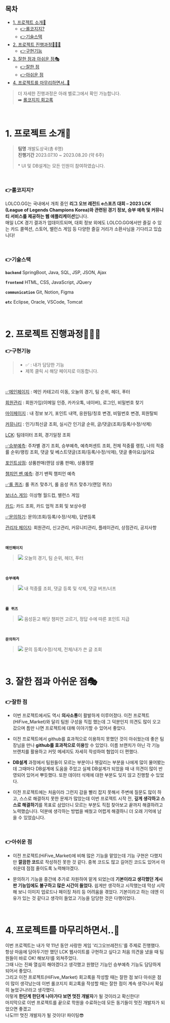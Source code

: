 ## 목차
- [1. 프로젝트 소개🙌](#1-프로젝트-소개)
    + [👉롤코지지?](#롤코지지)
    + [👉기술스택](#기술스택)
- [2. 프로젝트 진행과정👩🏻‍💻](#2-프로젝트-진행과정)
    + [👉구현기능](#구현기능)
- [3. 잘한 점과 아쉬운 점🎭](#3-잘한-점과-아쉬운-점)
    + [👉잘한 점](#잘한-점)
    + [👉아쉬운 점](#아쉬운-점)
- [4. 프로젝트를 마무리하면서..🎉](#4-프로젝트를-마무리하면서)

> 더 자세한 진행과정은 아래 벨로그에서 확인 가능합니다.<br>
> ➡️ [롤코지지 회고록](https://velog.io/@hyunzero0/LolcoGG%ED%8C%8C%EC%9D%B4%EB%84%90%ED%94%84%EB%A1%9C%EC%A0%9D%ED%8A%B8-%ED%9A%8C%EA%B3%A0%EB%A1%9D)

<br>

# 1. 프로젝트 소개🙌
>__팀명__
개발도상국(총 6명)<br>
__진행기간__
2023.07.10 ~ 2023.08.20 (약 6주)
>
>\* UI 및 DB설계는 모든 인원이 참여하였습니다.
<br>

### 👉롤코지지?
LOLCO.GG는 국내에서 개최 중인 **리그 오브 레전드 e스포츠 대회 – 2023 LCK (League of Legends Champions Korea)와 관련된 경기 정보, 승부 예측 및 커뮤니티 서비스를 제공하는 웹 애플리케이션**입니다.<br>
매일 LCK 경기 결과가 업데이트되며, 대회 정보 외에도 LOLCO.GG에서만 즐길 수 있는 카드 콜렉션, 스토어, 밸런스 게임 등 다양한 즐길 거리가 소환사님을 기다리고 있습니다!

<br>

### 👉기술스택
**`
backend
`**
SpringBoot, Java, SQL, JSP, JSON, Ajax

**`
frontend
`**
HTML, CSS, JavaScript, JQuery

**`
communication
`**
Git, Notion, Figma

**`
etc
`**
Eclipse, Oracle, VSCode, Tomcat

<br>

# 2. 프로젝트 진행과정👩🏻‍💻
### 👉구현기능
> - ✅ : 내가 담당한 기능
> - 제목 클릭 시 해당 페이지로 이동합니다.

<br>

[✅메인페이지](https://github.com/hyunzero0/lolcogg/blob/main/src/main/java/gg/lolco/controller/MainPageController.java) : 메인 카테고리 이동, 오늘의 경기, 팀 순위, 헤더, 푸터

[회원관리](https://github.com/hyunzero0/lolcogg/blob/main/src/main/java/gg/lolco/controller/MemberController.java) : 회원가입(이메일 인증, 카카오톡, 네이버), 로그인, 비밀번호 찾기

[마이페이지](https://github.com/hyunzero0/lolcogg/blob/main/src/main/java/gg/lolco/controller/MypageController.java) : 내 정보 보기, 포인트 내역, 응원팀/칭호 변경, 비밀번호 변경, 회원탈퇴

[커뮤니티](https://github.com/hyunzero0/lolcogg/blob/main/src/main/java/gg/lolco/controller/CommunityController.java) : 인기/최신글 조회, 실시간 인기글 순위, 글/댓글(조회/등록/수정/삭제)

[LCK](https://github.com/hyunzero0/lolcogg/blob/main/src/main/java/gg/lolco/controller/TeamDataContorller.java): 팀데이터 조회, 경기일정 조회

[✅승부예측](https://github.com/hyunzero0/lolcogg/blob/main/src/main/java/gg/lolco/controller/MatchPerdictionController.java): 주차별 경기 조회, 승부예측, 예측퍼센트 조회, 전체 적중률 랭킹, 나의 적중률 순위/랭킹 조회, 댓글 및 베스트댓글(조회/등록/수정/삭제), 댓글 좋아요/싫어요

[포인트상점](https://github.com/hyunzero0/lolcogg/blob/main/src/main/java/gg/lolco/controller/StoreController.java): 상품판매(랜덤 상품 판매), 상품정렬

[챔피언 벤 예측](https://github.com/hyunzero0/lolcogg/blob/main/src/main/java/gg/lolco/controller/ChampPredictController.java): 경기 밴픽 챔피언 예측

[✅롤 퀴즈](https://github.com/hyunzero0/lolcogg/blob/main/src/main/java/gg/lolco/controller/QuizController.java): 롤 퀴즈 맞추기, 롤 음성 퀴즈 맞추기(랜덤 퀴즈)

[보너스 게임](https://github.com/hyunzero0/lolcogg/blob/main/src/main/java/gg/lolco/controller/GameController.java): 이상형 월드컵, 밸런스 게임

[카드](https://github.com/hyunzero0/lolcogg/blob/main/src/main/java/gg/lolco/controller/CardController.java): 카드 조회, 카드 업적 조회 및 보상수령

[✅문의하기](https://github.com/hyunzero0/lolcogg/blob/main/src/main/java/gg/lolco/controller/QnaController.java): 문의(조회/등록/수정/삭제), 답변등록

[관리자 페이지](https://github.com/hyunzero0/lolcogg/blob/main/src/main/java/gg/lolco/controller/AdminController.java): 회원관리, 신고관리, 커뮤니티관리, 플레이관리, 상점관리, 공지사항

<br>

**`
메인페이지
`**
>![](https://velog.velcdn.com/images/hyunzero0/post/14b52a89-dec2-452c-a112-4d2d6f1a47f7/image.gif) 오늘의 경기, 팀 순위, 헤더, 푸터

<br>
  
**`
승부예측
`**
>![](https://velog.velcdn.com/images/hyunzero0/post/8c480e83-907f-4652-8ad8-4a797c2ed63d/image.gif) 내 적중률 조회, 댓글 등록 및 삭제, 댓글 버프/너프

<br>

**`
롤 퀴즈
`**
>![](https://velog.velcdn.com/images/hyunzero0/post/681ef83f-b288-40ca-b7f3-6deac6eb4067/image.gif) 음성듣고 해당 챔피언 고르기, 정답 수에 따른 포인트 지급

<br>

**`
문의하기
`**
>![](https://velog.velcdn.com/images/hyunzero0/post/e4194217-dd02-4e05-9066-0d47e5b23b63/image.gif) 문의 등록/수정/삭제, 전체/내가 쓴 글 조회

<br>

# 3. 잘한 점과 아쉬운 점🎭

### 👉잘한 점

- 이번 프로젝트에서도 역시 **의사소통**이 활발하게 이루어졌다.
이전 프로젝트(HiFive_Market)와 달리 팀원 구성을 직접 했는데 그 덕분인지 의견도 많이 오고 갔으며 틈만 나면 프로젝트에 대해 이야기할 수 있어서 좋았다.

- 이전 프로젝트에서 github를 효과적으로 이용하지 못했던 것이 아쉬웠는데 좋은 팀장님을 만나 **github를 효과적으로 이용**할 수 있었다.
이름 브랜치가 아닌 각 기능 브랜치를 활용하고 커밋 메세지도 자세히 작성하여 협업이 더 편했다.

- **DB설계** 과정에서 팀원들이 모르는 부분이나 헷갈리는 부분을 나에게 많이 물어봤는데 그때마다 DB설계에 도움을 주었고 실제 DB설계가 되었을 때 내 의견이 많이 반영되어 있어서 뿌듯했다.
또한 데이터 삭제에 대한 부분도 잊지 않고 진행할 수 있었다.

- 이전 프로젝트에는 처음이라 그런지 감을 빨리 잡지 못해서 주변에 질문도 많이 하고, 스스로 해결하지 못한 문제가 많았는데
이번 프로젝트 시작 전, **깊게 생각하고 스스로 해결하기**를 목표로 삼았더니 모르는 부분도 직접 찾아보고 끝까지 해결하려고 노력했습니다.
덕분에 생각하는 방법을 배웠고 어렵게 해결하니 더 오래 기억에 남을 수 있었습니다.

<br>

### 👉아쉬운 점

- 이전 프로젝트(HiFive_Market)에 비해 많은 기능을 맡았는데 기능 구현은 다했지만 **깔끔한 코드**로 작성하진 못한 것 같다.
중복 코드도 많고 길어진 코드도 있어서 아쉬운데 점점 줄이도록 노력해야겠다.

- 문의하기 기능을 중간에 추가로 자원하여 맡게 되었는데 **기본이라고 생각했던 게시판 기능임에도 불구하고 많은 시간이 들었다.**
쉽게만 생각하고 시작했는데 막상 시작해 보니 이미지 업로드나 페이징 처리 등 어려움을 겪었다.
기본이라고 하는 데엔 이유가 있는 것 같다고 생각이 들었고 기능을 담당한 것은 다행이었다.

<br>
 
# 4. 프로젝트를 마무리하면서..🎉
이번 프로젝트는 내가 약 11년 동안 사랑한 게임 '리그오브레전드'를 주제로 진행했다.<br>
항상 마음에 담아두기만 했던 LCK 웹사이트를 구현하고 싶다고 처음 의견을 냈을 때 팀원들이 바로 OK! 해보자!를 외쳐주었다.<br>
그때 나는 진짜 열심히 해야겠다고 생각했고 원했던 기능인 승부예측 기능도 담당하게 되어서 좋았다.<br>
그리고 이전 프로젝트(HiFive_Market) 회고록을 작성할 때는 잘한 점 보다 아쉬운 점이 많이 생각났는데
이번 롤코지지 회고록을 작성할 때는 잘한 점이 계속 생각나서 확실히 늘었구나!라고 생각했다.<br>
이렇게 **한단계 한단계 나아가다 보면 멋진 개발자**가 될 것이라고 확신한다!<br>
마지막으로 이번 프로젝트를 끝으로 학원을 수료하는데 모든 동기들이 멋진 개발자가 되었으면 좋겠고<br>
나도!!!! 멋진 개발자가 될 것이다! 파이팅😎
